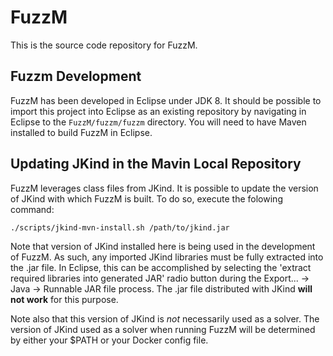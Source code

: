 # FuzzM

This is the source code repository for FuzzM.

## Fuzzm Development

FuzzM has been developed in Eclipse under JDK 8.  It should be
possible to import this project into Eclipse as an existing
repository by navigating in Eclipse to the `FuzzM/fuzzm/fuzzm` directory.
You will need to have Maven installed to build FuzzM in Eclipse.

## Updating JKind in the Mavin Local Repository

FuzzM leverages class files from JKind.  It is possible to
update the version of JKind with which FuzzM is built.  To do so,
execute the folowing command:

`./scripts/jkind-mvn-install.sh /path/to/jkind.jar`

Note that version of JKind installed here is being used in the
development of FuzzM.  As such, any imported JKind libraries must be
fully extracted into the .jar file.  In Eclipse, this can be
accomplished by selecting the 'extract required libraries into
generated JAR' radio button during the Export... -> Java -> Runnable
JAR file process.  The .jar file distributed with JKind **will not work**
for this purpose.

Note also that this version of JKind is *not* necessarily used as a
solver.  The version of JKind used as a solver when running FuzzM will
be determined by either your $PATH or your Docker config file.
